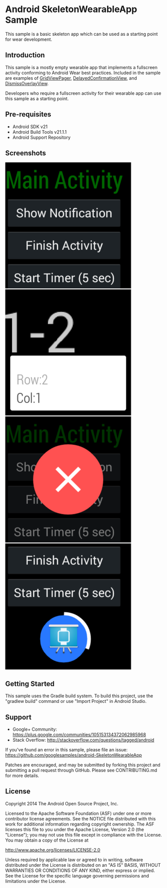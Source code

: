Android SkeletonWearableApp Sample
===================================

This sample is a basic skeleton app which can be used as a starting point for wear development.

Introduction
------------

This sample is a mostly empty wearable app that implements a fullscreen activity
conforming to Android Wear best practices. Included in the sample are examples of [GridViewPager][1],
[DelayedConfirmationView][2], and [DismissOverlayView][3].

Developers who require a fullscreen activity for
their wearable app can use this sample as a starting point.

[1]: https://developer.android.com/reference/com/google/android/support/wearable/view/GridViewPager.html
[2]: https://developer.android.com/reference/com/google/android/support/wearable/view/DelayedConfirmationView.html
[3]: https://developer.android.com/reference/com/google/android/support/wearable/view/DismissOverlayView.html

Pre-requisites
--------------

- Android SDK v21
- Android Build Tools v21.1.1
- Android Support Repository

Screenshots
-------------

<img src="screenshots/skeleton_wearable_app.png" height="400" alt="Screenshot"/> <img src="screenshots/grid_view_pager.png" height="400" alt="Screenshot"/> <img src="screenshots/dismiss_overlay.png" height="400" alt="Screenshot"/> <img src="screenshots/delayed_confirmation.png" height="400" alt="Screenshot"/> 

Getting Started
---------------

This sample uses the Gradle build system. To build this project, use the
"gradlew build" command or use "Import Project" in Android Studio.

Support
-------

- Google+ Community: https://plus.google.com/communities/105153134372062985968
- Stack Overflow: http://stackoverflow.com/questions/tagged/android

If you've found an error in this sample, please file an issue:
https://github.com/googlesamples/android-SkeletonWearableApp

Patches are encouraged, and may be submitted by forking this project and
submitting a pull request through GitHub. Please see CONTRIBUTING.md for more details.

License
-------

Copyright 2014 The Android Open Source Project, Inc.

Licensed to the Apache Software Foundation (ASF) under one or more contributor
license agreements.  See the NOTICE file distributed with this work for
additional information regarding copyright ownership.  The ASF licenses this
file to you under the Apache License, Version 2.0 (the "License"); you may not
use this file except in compliance with the License.  You may obtain a copy of
the License at

http://www.apache.org/licenses/LICENSE-2.0

Unless required by applicable law or agreed to in writing, software
distributed under the License is distributed on an "AS IS" BASIS, WITHOUT
WARRANTIES OR CONDITIONS OF ANY KIND, either express or implied.  See the
License for the specific language governing permissions and limitations under
the License.
